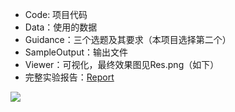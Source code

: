 * Code: 项目代码
* Data：使用的数据
* Guidance：三个选题及其要求（本项目选择第二个）
* SampleOutput：输出文件
* Viewer：可视化，最终效果图见Res.png（如下）
* 完整实验报告：[Report](https://github.com/KSDeng/NJU-Big-Data-Lab-2019/blob/master/Final_report_2019st11.pdf)

![](https://github.com/KSDeng/NJU-Big-Data-Lab-2019/blob/master/Viewer/Res.png?raw=true)
